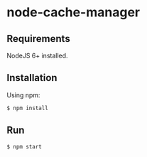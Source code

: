 # node-cache-manager

## Requirements 

NodeJS 6+ installed.

## Installation

Using npm:

```bash
$ npm install
```

## Run

```bash
$ npm start
```
